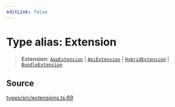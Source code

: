 ```yaml
---
editLink: false
---
```


# Type alias: Extension

> **Extension**: [`AppExtension`](type-alias.AppExtension.md) \| [`ApiExtension`](type-alias.ApiExtension.md) \|
> [`HybridExtension`](type-alias.HybridExtension.md) \| [`BundleExtension`](type-alias.BundleExtension.md)

## Source

[types/src/extensions.ts:69](https://github.com/directus/directus/blob/7789a6c53/packages/types/src/extensions.ts#L69)
